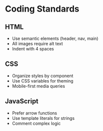 # Coding Standards

## HTML
- Use semantic elements (header, nav, main)
- All images require alt text
- Indent with 4 spaces

## CSS
- Organize styles by component
- Use CSS variables for theming
- Mobile-first media queries

## JavaScript
- Prefer arrow functions
- Use template literals for strings
- Comment complex logic
